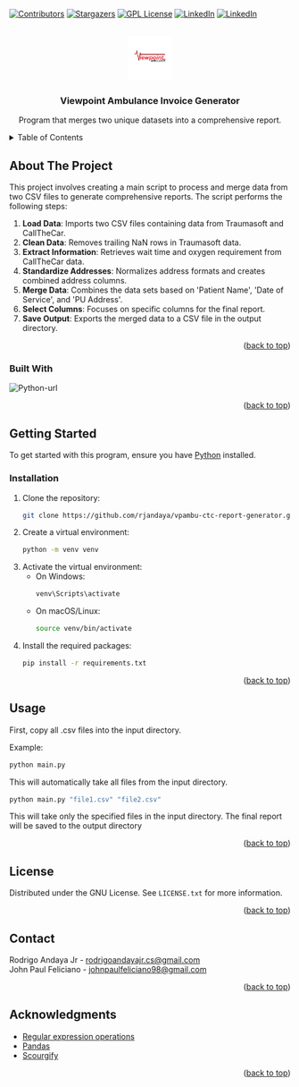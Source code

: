 <!-- Improved compatibility of back to top link: See: https://github.com/othneildrew/Best-README-Template/pull/73 -->
<a id="readme-top"></a>

<!-- PROJECT SHIELDS -->
<!--
*** Using markdown "reference style" links for readability.
*** Reference links are enclosed in brackets [ ] instead of parentheses ( ).
*** See the bottom of this document for the declaration of the reference variables
*** for contributors-url, forks-url, etc.
*** https://www.markdownguide.org/basic-syntax/#reference-style-links
-->
[![Contributors][contributors-shield]][contributors-url]
[![Stargazers][stars-shield]][stars-url]
[![GPL License][license-shield]][license-url]
[![LinkedIn][linkedin-shield]][linkedin-url]
[![LinkedIn][linkedin-shield1]][linkedin-url1]

<!-- PROJECT LOGO -->
<br />
<div align="center">
  <a href="https://github.com/rjandaya/vpambu-ctc-report-generator">
    <img src="images/logo.png" alt="Logo" width="80" height="80">
  </a>
  <h3 align="center">Viewpoint Ambulance Invoice Generator</h3>
  <p align="center">
    Program that merges two unique datasets into a comprehensive report.
  </p>
</div>

<!-- TABLE OF CONTENTS -->
<details>
  <summary>Table of Contents</summary>
  <ol>
    <li>
      <a href="#about-the-project">About The Project</a>
      <ul>
        <li><a href="#built-with">Built With</a></li>
      </ul>
    </li>
    <li>
      <a href="#getting-started">Getting Started</a>
      <ul>
        <li><a href="#installation">Installation</a></li>
      </ul>
    </li>
    <li><a href="#usage">Usage</a></li>
    <li><a href="#license">License</a></li>
    <li><a href="#contact">Contact</a></li>
    <li><a href="#acknowledgments">Acknowledgments</a></li>
  </ol>
</details>

<!-- ABOUT THE PROJECT -->
## About The Project

This project involves creating a main script to process and merge data from two CSV files to generate comprehensive reports. The script performs the following steps:

1. **Load Data**: Imports two CSV files containing data from Traumasoft and CallTheCar.
2. **Clean Data**: Removes trailing NaN rows in Traumasoft data.
3. **Extract Information**: Retrieves wait time and oxygen requirement from CallTheCar data.
4. **Standardize Addresses**: Normalizes address formats and creates combined address columns.
5. **Merge Data**: Combines the data sets based on 'Patient Name', 'Date of Service', and 'PU Address'.
6. **Select Columns**: Focuses on specific columns for the final report.
7. **Save Output**: Exports the merged data to a CSV file in the output directory.

<p align="right">(<a href="#readme-top">back to top</a>)</p>

### Built With

![Python-url][Python]

<p align="right">(<a href="#readme-top">back to top</a>)</p>

<!-- GETTING STARTED -->
## Getting Started

To get started with this program, ensure you have <a href="https://www.python.org/downloads/">Python</a> installed.

### Installation

1. Clone the repository:
   ```sh
   git clone https://github.com/rjandaya/vpambu-ctc-report-generator.git
   ```
2. Create a virtual environment:
   ```sh
   python -m venv venv
   ```
3. Activate the virtual environment:
   - On Windows:
     ```sh
     venv\Scripts\activate
     ```
   - On macOS/Linux:
     ```sh
     source venv/bin/activate
     ```
4. Install the required packages:
   ```sh
   pip install -r requirements.txt
   ```

<p align="right">(<a href="#readme-top">back to top</a>)</p>

<!-- USAGE EXAMPLES -->
## Usage

First, copy all .csv files into the input directory.

Example:
```sh
python main.py
```
This will automatically take all files from the input directory.

```sh
python main.py "file1.csv" "file2.csv"
```
This will take only the specified files in the input directory. The final report will be saved to the output directory

<p align="right">(<a href="#readme-top">back to top</a>)</p>

<!-- LICENSE -->
## License

Distributed under the GNU License. See `LICENSE.txt` for more information.

<p align="right">(<a href="#readme-top">back to top</a>)</p>

<!-- CONTACT -->
## Contact

Rodrigo Andaya Jr - rodrigoandayajr.cs@gmail.com  
John Paul Feliciano - johnpaulfeliciano98@gmail.com


<p align="right">(<a href="#readme-top">back to top</a>)</p>

<!-- ACKNOWLEDGMENTS -->
## Acknowledgments

* [Regular expression operations](https://docs.python.org/3/library/re.html)
* [Pandas](https://pandas.pydata.org/docs/)
* [Scourgify](https://github.com/GreenBuildingRegistry/usaddress-scourgify)

<p align="right">(<a href="#readme-top">back to top</a>)</p>

<!-- MARKDOWN LINKS & IMAGES -->
[contributors-shield]: https://img.shields.io/github/contributors/othneildrew/Best-README-Template.svg?style=for-the-badge
[contributors-url]: https://github.com/rjandaya/vpambu-ctc-report-generator/graphs/contributors
[forks-shield]: https://img.shields.io/github/forks/rjandaya/vpambu-ctc-report-generator?style=for-the-badge
[forks-url]: https://github.com/rjandaya/vpambu-ctc-report-generator/network/members
[stars-shield]: https://img.shields.io/github/stars/rjandaya/vpambu-ctc-report-generator?style=for-the-badge
[stars-url]: https://github.com/rjandaya/vpambu-ctc-report-generator/stargazers
[issues-shield]: https://img.shields.io/github/issues/rjandaya/vpambu-ctc-report-generator?style=for-the-badge
[issues-url]: https://github.com/rjandaya/vpambu-ctc-report-generator/issues
[license-shield]: https://img.shields.io/github/license/rjandaya/vpambu-ctc-report-generator?style=for-the-badge
[license-url]: https://github.com/rjandaya/vpambu-ctc-report-generator/blob/main/LICENSE
[linkedin-shield]: https://img.shields.io/badge/-LinkedIn-black.svg?style=for-the-badge&logo=linkedin&colorB=555
[linkedin-url]: https://www.linkedin.com/in/rodrigoandayajr/
[linkedin-shield1]: https://img.shields.io/badge/-LinkedIn-black.svg?style=for-the-badge&logo=linkedin&colorB=555
[linkedin-url1]: https://www.linkedin.com/in/johnp-feliciano/
[Python-url]: https://www.python.org/
[Python]: https://img.shields.io/badge/python-3670A0?style=for-the-badge&logo=python&logoColor=ffdd54